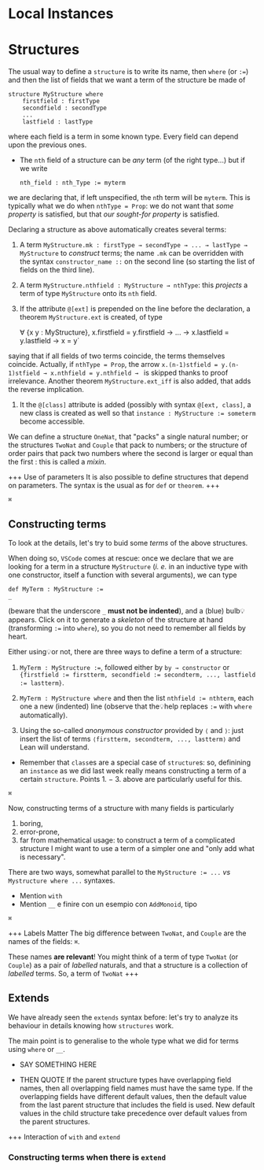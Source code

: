 # Local Instances

# Structures
The usual way to define a `structure` is to write its name, then `where` (or `:=`) and then the
list of fields that we want a term of the structure be made of

    structure MyStructure where
        firstfield : firstType
        secondfield : secondType
        ...
        lastfield : lastType

where each field is a term in some known type. Every field can depend upon the previous ones.

* The `nth` field of a structure can be *any* term (of the right type...) but if we write

    `nth_field : nth_Type := myterm`
    
we are declaring that, if left unspecified, the `n`th term will be
`myterm`. This is typically what we do when `nthType = Prop`: we do not want that *some property*
is satisfied, but that *our sought-for property* is satisfied.


Declaring a structure as above automatically creates several terms:
1. A term `MyStructure.mk : firstType → secondType → ... → lastType → MyStructure` to *construct*
terms; the name `.mk` can be overridden with the syntax `constructor_name ::` on the second line (so
starting the list of fields on the third line).
1. A term `MyStructure.nthfield : MyStructure → nthType`: this *projects* a term of type
`MyStructure` onto its `nth` field.
1. If the attribute `@[ext]` is prepended on the line before the declaration, a theorem 
`MyStructure.ext` is created, of type

    ∀ {x y : MyStructure}, x.firstfield = y.firstfield → ... → x.lastfield = y.lastfield → x = y`

saying that if all fields of two terms coincide, the terms themselves coincide. Actually, if
`nthType = Prop`, the arrow `x.(n-1)stfield = y.(n-1)stfield → x.nthfield = y.nthfield → ` is skipped
thanks to proof irrelevance. Another theorem `MyStructure.ext_iff` is also added, that adds the
reverse implication.
1. It the `@[class]` attribute is added (possibly with syntax `@[ext, class]`, a new class is
created as well so that `instance : MyStructure := someterm` become accessible. 


We can define a structure `OneNat`, that "packs" a single natural number; or the structures
`TwoNat` and `Couple` that pack to numbers;  or the structure of order pairs that pack two numbers
where the second is larger or equal than the first : this is called a *mixin*.



+++ Use of parameters
It is also possible to define structures that depend on parameters. The syntax is the usual as for 
`def` or `theorem`.
+++

 `⌘`

## Constructing terms

To look at the details, let's try to buid some *terms* of the above structures.

When doing so, `VSCode` comes at rescue: once we declare that we are looking for a term in a
structure `MyStructure` (*i. e.* in an inductive type with one constructor, itself a function with
several arguments), we can type
    
    def MyTerm : MyStructure :=
    _

(beware that the underscore `_` **must not be indented**), and a (blue) bulb💡appears. Click on it 
to  generate a *skeleton* of the structure at hand (transforming `:=` into `where`), so you do not
need to remember all fields by heart.

Either using💡or not, there are three ways to define a term of a structure:

1. `MyTerm : MyStructure :=`, followed either by `by → constructor` or `{firstfield := firstterm, secondfield := secondterm, ..., lastfield := lastterm}`. 

1. `MyTerm : MyStructure where` and then the list `nthfield := nthterm`, each one a new (indented) line (observe that the💡help replaces `:=` with `where` automatically).

1. Using the so-called *anonymous constructor* provided by `⟨` and `⟩`: just insert the list of terms `⟨firstterm, secondterm, ..., lastterm⟩` and Lean will understand.


* Remember that `class`es are a special case of `structure`s: so, definining an `instance` as we did last week really means constructing a term of a certain `structure`. Points 1. − 3. above are particularly useful for this.


`⌘`


Now, constructing terms of a structure with many fields is particularly 
1. boring,
1. error-prone,
1. far from mathematical usage: to construct a term of a complicated structure I might want to 
use a term of a simpler one and "only add what is necessary".

There are two ways, somewhat parallel to the `MyStructure := ...` *vs* `Mystructure where ...` syntaxes.
* Mention `with`
* Mention `__`
e finire con un esempio con `AddMonoid`, tipo


`⌘`


+++ Labels Matter
The big difference between `TwoNat`, and `Couple` are the names of the fields: `⌘`.

These names **are relevant**! You might think of a term of type `TwoNat` (or `Couple`) as a pair of
*labelled* naturals, and that a structure is a collection of *labelled* terms. So, a term of `TwoNat` 
+++



## Extends

We have already seen the `extends` syntax before: let's try to analyze its behaviour in details
knowing how `structures` work.

The main point is to generalise to the whole type what we did for terms using `where` or `__`.

* SAY SOMETHING HERE

* THEN QUOTE
If the parent structure types have overlapping field names, then all overlapping field names must
have the same type. If the overlapping fields have different default values, then the default value
from the last parent structure that includes the field is used. New default values in the child
structure take precedence over default values from the parent structures.


+++ Interaction of `with` and `extend`
### Constructing terms when there is `extend`


